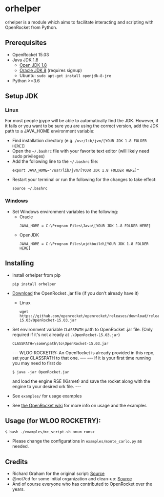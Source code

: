 # orhelper
orhelper is a module which aims to facilitate interacting and scripting with OpenRocket from Python.

## Prerequisites
- OpenRocket 15.03
- Java JDK 1.8
     - [Open JDK 1.8](https://github.com/ojdkbuild/ojdkbuild)
     - [Oracle JDK 8](https://www.oracle.com/java/technologies/javase/javase8-archive-downloads.html) (requires signup)
     - Ubuntu: `sudo apt-get install openjdk-8-jre`
- Python >=3.6

## Setup JDK

### Linux
For most people jpype will be able to automatically find the JDK. However, if it fails or you want to be sure you are using the correct version, add the JDK path to a JAVA_HOME environment variable:
- Find installation directory (e.g. `/usr/lib/jvm/[YOUR JDK 1.8 FOLDER HERE]`)
- Open the `~/.bashrc` file with your favorite text editor (will likely need sudo privileges)
- Add the following line to the `~/.bashrc` file:
    ```
    export JAVA_HOME="/usr/lib/jvm/[YOUR JDK 1.8 FOLDER HERE]"
    ```
- Restart your terminal or run the following for the changes to take effect:
    ```
    source ~/.bashrc
    ```

### Windows

- Set Windows environment variables to the following:
    - Oracle
        ```
        JAVA_HOME = C:\Program Files\Java\[YOUR JDK 1.8 FOLDER HERE]
        ```
    - OpenJDK
        ```
        JAVA_HOME = C:\Program Files\ojdkbuild\[YOUR JDK 1.8 FOLDER HERE]
        ```

## Installing

- Install orhelper from pip
    ```
    pip install orhelper
    ```

- [Download](https://github.com/openrocket/openrocket/releases/download/release-15.03/OpenRocket-15.03.jar) the OpenRocket .jar file (if you don't already have it)
    - Linux  
        ```
        wget https://github.com/openrocket/openrocket/releases/download/release-15.03/OpenRocket-15.03.jar
        ```

- Set environment variable `CLASSPATH` path to OpenRocket .jar file. (Only required if it's not already at `.\OpenRocket-15.03.jar`)
    ```
    CLASSPATH=\some\path\to\OpenRocket-15.03.jar
    ```
  --- WLOO ROCKETRY: An OpenRocket is already provided in this repo, set your CLASSPATH to that one. ---
  --- If it is your first time running you may need to first do 
  ```
  $ java -jar OpenRocket.jar
  ```
  and load the engine RSE (Kismet) and save the rocket along with the engine to your desired ork file. ---
- See `examples/` for usage examples
- See [the OpenRocket wiki](https://github.com/openrocket/openrocket/wiki/Scripting-with-Python-and-JPype) for more info on usage and the examples 

 ## Usage (for WLOO ROCKETRY):
 ```
 $ bash ./examples/mc_script.sh <num runs>
 ```
 
 - Please change the configurations in `examples/monte_carlo.py` as needed.

## Credits
- Richard Graham for the original script: [Source](https://sourceforge.net/p/openrocket/mailman/openrocket-devel/thread/4F17AA0C.1040002@rdg.cc/)
- @not7cd for some initial organization and clean-up: [Source](https://github.com/not7cd/orhelper)
- And of course everyone who has contributed to OpenRocket over the years.
